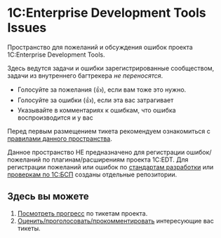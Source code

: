 # 1C:Enterprise Development Tools Issues
Пространство для пожеланий и обсуждения ошибок проекта 1C:Enterprise Development Tools.

Здесь ведутся задачи и ошибки зарегистрированные сообществом, задачи из внутреннего багтрекера *не переносятся*.
- Голосуйте за пожелания (:+1:), если вам тоже это нужно.
- Голосуйте за ошибки (:+1:), если эта вас затрагивает
- Указывайте в комментариях к ошибкам, что ошибка воспроизводится и у вас

Перед первым размещением тикета рекомендуем ознакомиться с [правилами данного пространства](REGULATIONS.md).

Данное пространство НЕ предназначено для регистрации ошибок/пожеланий по плагинам/расширениям проекта 1С:EDT. 
Для регистрации пожеланий или ошибок по [стандартам разработки](https://github.com/1C-Company/v8-code-style) или [проверкам по 1С:БСП](https://github.com/1C-Company/ssl-support) созданы отдельные репозитории.

## Здесь вы можете

1. [Посмотреть прогресс](https://github.com/1C-Company/1c-edt-issues/projects/1) по тикетам проекта.
2. [Оценить/проголосовать/прокомментировать](https://github.com/1C-Company/1c-edt-issues/issues) интересующие вас тикеты.
